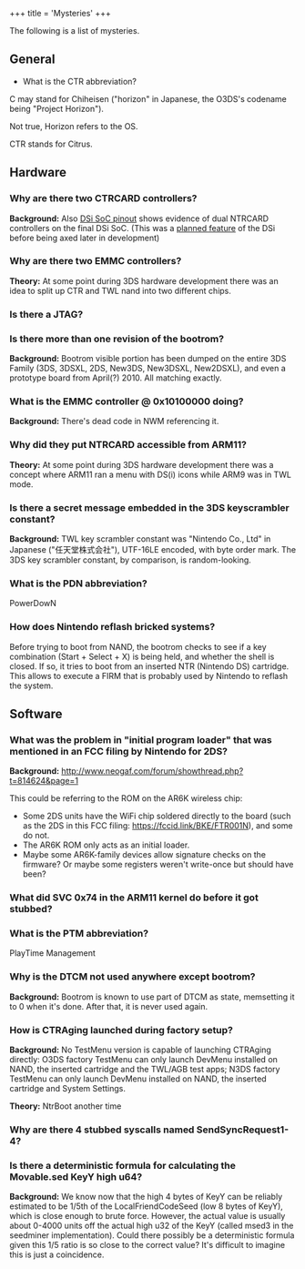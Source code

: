 +++
title = 'Mysteries'
+++

The following is a list of mysteries.

## General

- What is the CTR abbreviation?


C may stand for Chiheisen ("horizon" in Japanese, the O3DS's codename
being "Project Horizon").


Not true, Horizon refers to the OS.

CTR stands for Citrus.

## Hardware

### Why are there two CTRCARD controllers?

**Background:** Also [DSi SoC
pinout](http://problemkaputt.de/twl-core.jpg) shows evidence of dual
NTRCARD controllers on the final DSi SoC. (This was a [planned
feature](http://i.imgur.com/0kJlbEw.png) of the DSi before being axed
later in development)

### Why are there two EMMC controllers?

**Theory:** At some point during 3DS hardware development there was an
idea to split up CTR and TWL nand into two different chips.

### Is there a JTAG?

### Is there more than one revision of the bootrom?

**Background:** Bootrom visible portion has been dumped on the entire
3DS Family (3DS, 3DSXL, 2DS, New3DS, New3DSXL, New2DSXL), and even a
prototype board from April(?) 2010. All matching exactly.

### What is the EMMC controller @ 0x10100000 doing?

**Background:** There's dead code in NWM referencing it.

### Why did they put NTRCARD accessible from ARM11?

**Theory:** At some point during 3DS hardware development there was a
concept where ARM11 ran a menu with DS(i) icons while ARM9 was in TWL
mode.

### Is there a secret message embedded in the 3DS keyscrambler constant?

**Background:** TWL key scrambler constant was "Nintendo Co., Ltd" in
Japanese ("任天堂株式会社"), UTF-16LE encoded, with byte order mark. The
3DS key scrambler constant, by comparison, is random-looking.

### What is the PDN abbreviation?


PowerDowN

### How does Nintendo reflash bricked systems?

Before trying to boot from NAND, the bootrom checks to see if a key
combination (Start + Select + X) is being held, and whether the shell is
closed. If so, it tries to boot from an inserted NTR (Nintendo DS)
cartridge. This allows to execute a FIRM that is probably used by
Nintendo to reflash the system.

## Software

### What was the problem in "initial program loader" that was mentioned in an FCC filing by Nintendo for 2DS?

**Background:**
<http://www.neogaf.com/forum/showthread.php?t=814624&page=1>

This could be referring to the ROM on the AR6K wireless chip:

- Some 2DS units have the WiFi chip soldered directly to the board (such
  as the 2DS in this FCC filing: <https://fccid.link/BKE/FTR001N>), and
  some do not.
- The AR6K ROM only acts as an initial loader.
- Maybe some AR6K-family devices allow signature checks on the firmware?
  Or maybe some registers weren't write-once but should have been?

### What did SVC 0x74 in the ARM11 kernel do before it got stubbed?

### What is the PTM abbreviation?


PlayTime Management

### Why is the DTCM not used anywhere except bootrom?

**Background:** Bootrom is known to use part of DTCM as state,
memsetting it to 0 when it's done. After that, it is never used again.

### How is CTRAging launched during factory setup?

**Background:** No TestMenu version is capable of launching CTRAging
directly: O3DS factory TestMenu can only launch DevMenu installed on
NAND, the inserted cartridge and the TWL/AGB test apps; N3DS factory
TestMenu can only launch DevMenu installed on NAND, the inserted
cartridge and System Settings.

**Theory:** NtrBoot another time

### Why are there 4 stubbed syscalls named SendSyncRequest1-4?

### Is there a deterministic formula for calculating the Movable.sed KeyY high u64?

**Background:** We know now that the high 4 bytes of KeyY can be
reliably estimated to be 1/5th of the LocalFriendCodeSeed (low 8 bytes
of KeyY), which is close enough to brute force. However, the actual
value is usually about 0-4000 units off the actual high u32 of the KeyY
(called msed3 in the seedminer implementation). Could there possibly be
a deterministic formula given this 1/5 ratio is so close to the correct
value? It's difficult to imagine this is just a coincidence.

